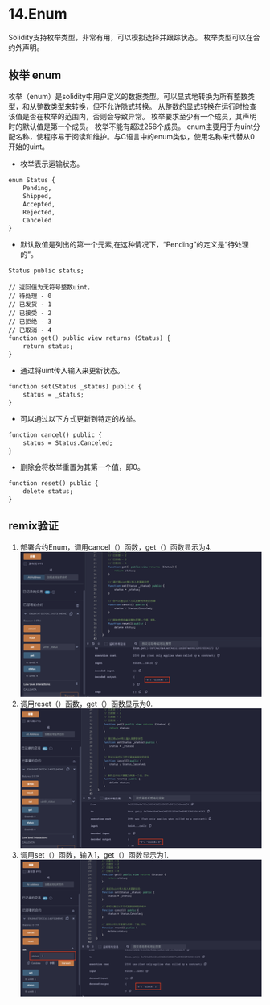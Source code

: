 # 14.Enum
Solidity支持枚举类型，非常有用，可以模拟选择并跟踪状态。
枚举类型可以在合约外声明。
## 枚举 enum
枚举（enum）是solidity中用户定义的数据类型。可以显式地转换为所有整数类型，和从整数类型来转换，但不允许隐式转换。 从整数的显式转换在运行时检查该值是否在枚举的范围内，否则会导致异常。
枚举要求至少有一个成员，其声明时的默认值是第一个成员。 枚举不能有超过256个成员。
enum主要用于为uint分配名称，使程序易于阅读和维护。与C语言中的enum类似，使用名称来代替从0开始的uint。
* 枚举表示运输状态。
```solidity
enum Status {
    Pending,
    Shipped,
    Accepted,
    Rejected,
    Canceled
}
```

* 默认数值是列出的第一个元素,在这种情况下，“Pending”的定义是“待处理的”。
```solidity
Status public status;

// 返回值为无符号整数uint。
// 待处理 - 0
// 已发货 - 1
// 已接受 - 2
// 已拒绝 - 3
// 已取消 - 4
function get() public view returns (Status) {
    return status;
}
```

* 通过将uint传入输入来更新状态。
```solidity
function set(Status _status) public {
    status = _status;
}
```

* 可以通过以下方式更新到特定的枚举。
```solidity
function cancel() public {
    status = Status.Canceled;
}
```

* 删除会将枚举重置为其第一个值，即0。
```solidity
function reset() public {
    delete status;
}
```
## remix验证
1. 部署合约Enum，调用cancel（）函数，get（）函数显示为4.
![14-1.png](./img/14-1.png)
2. 调用reset（）函数，get（）函数显示为0.
![14-2.png](./img/14-2.png)
3. 调用set（）函数，输入1，get（）函数显示为1.
![14-3.png](./img/14-3.png)
